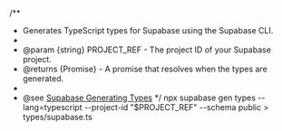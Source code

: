 /\*\*

- Generates TypeScript types for Supabase using the Supabase CLI.
-
- @param {string} PROJECT_REF - The project ID of your Supabase project.
- @returns {Promise<void>} - A promise that resolves when the types are generated.
-
- @see [Supabase Generating Types](https://supabase.com/docs/guides/api/rest/generating-types)
  \*/
  npx supabase gen types --lang=typescript --project-id "$PROJECT_REF" --schema public > types/supabase.ts
